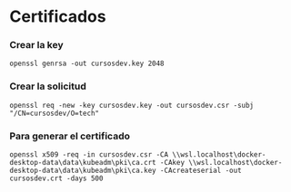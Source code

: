# Certificados

### Crear la key

```
openssl genrsa -out cursosdev.key 2048
```

### Crear la solicitud

```
openssl req -new -key cursosdev.key -out cursosdev.csr -subj "/CN=cursosdev/O=tech"
```

### Para generar el certificado

```
openssl x509 -req -in cursosdev.csr -CA \\wsl.localhost\docker-desktop-data\data\kubeadm\pki\ca.crt -CAkey \\wsl.localhost\docker-desktop-data\data\kubeadm\pki\ca.key -CAcreateserial -out cursosdev.crt -days 500
```
